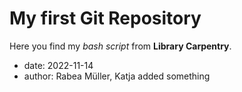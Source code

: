 # My first Git Repository
Here you find my *bash script* from **Library Carpentry**.

- date: 2022-11-14
- author: Rabea Müller, Katja added something 
